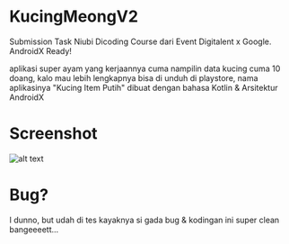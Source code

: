 # KucingMeongV2
Submission Task Niubi Dicoding Course dari Event Digitalent x Google. AndroidX Ready!

aplikasi super ayam yang kerjaannya cuma nampilin data kucing cuma 10 doang, kalo mau lebih lengkapnya bisa di unduh di playstore, nama aplikasinya "Kucing Item Putih"
dibuat dengan bahasa Kotlin & Arsitektur AndroidX

# Screenshot

![alt text](https://github.com/poncoe/KucingMeongV2/blob/master/app/ss/ss.gif)

# Bug?
I dunno, but udah di tes kayaknya si gada bug & kodingan ini super clean bangeeeett...
